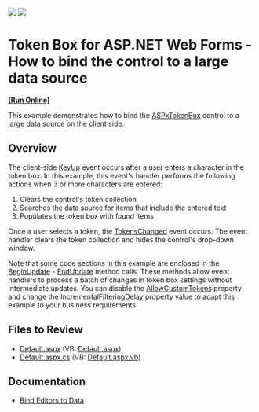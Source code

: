 <!-- default badges list -->
[![](https://img.shields.io/badge/Open_in_DevExpress_Support_Center-FF7200?style=flat-square&logo=DevExpress&logoColor=white)](https://supportcenter.devexpress.com/ticket/details/T457341)
[![](https://img.shields.io/badge/📖_How_to_use_DevExpress_Examples-e9f6fc?style=flat-square)](https://docs.devexpress.com/GeneralInformation/403183)
<!-- default badges end -->
# Token Box for ASP.NET Web Forms - How to bind the control to a large data source
<!-- run online -->
**[[Run Online]](https://codecentral.devexpress.com/t457341/)**
<!-- run online end -->
This example demonstrates how to bind the [ASPxTokenBox](https://docs.devexpress.com/AspNet/16295/components/data-editors/tokenbox) control to a large data source on the client side.

## Overview

The client-side [KeyUp](https://docs.devexpress.com/AspNet/js-ASPxClientTextEdit.KeyUp) event occurs after a user enters a character in the token box. In this example, this event's handler performs the following actions when 3 or more characters are entered:

1. Clears the control's token collection
2. Searches the data source for items that include the entered text
3. Populates the token box with found items

Once a user selects a token, the [TokensChanged](https://docs.devexpress.com/AspNet/js-ASPxClientTokenBox.TokensChanged) event occurs. The event handler clears the token collection and hides the control's drop-down window.

Note that some code sections in this example are enclosed in the [BeginUpdate](https://docs.devexpress.com/AspNet/js-ASPxClientComboBox.BeginUpdate) - [EndUpdate](https://docs.devexpress.com/AspNet/js-ASPxClientComboBox.EndUpdate) method calls. These methods allow event handlers to process a batch of changes in token box settings without intermediate updates. You can disable the [AllowCustomTokens](https://docs.devexpress.com/AspNet/DevExpress.Web.ASPxTokenBox.AllowCustomTokens) property and change the [IncrementalFilteringDelay](https://docs.devexpress.com/AspNet/DevExpress.Web.ASPxAutoCompleteBoxBase.IncrementalFilteringDelay) property value to adapt this example to your business requirements.

## Files to Review

* [Default.aspx](./CS/Default.aspx) (VB: [Default.aspx](./VB/Default.aspx))
* [Default.aspx.cs](./CS/Default.aspx.cs) (VB: [Default.aspx.vb](./VB/Default.aspx.vb))

## Documentation

- [Bind Editors to Data](https://docs.devexpress.com/AspNet/3787/components/data-editors/common-concepts/binding-to-data?p=netframework)

